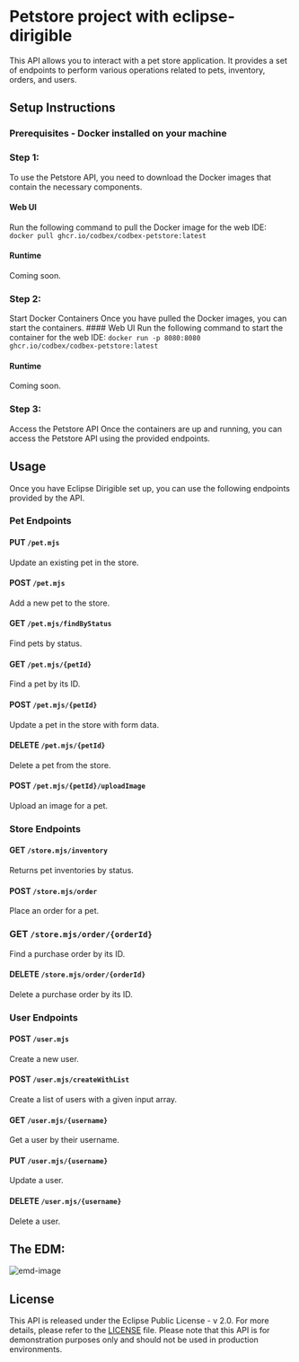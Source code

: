 # Petstore project with eclipse-dirigible

This API allows you to interact with a pet store application. It provides a set of endpoints to perform various operations related to pets, inventory, orders, and users. 


## Setup Instructions 
### Prerequisites - Docker installed on your machine 

### Step 1: 
To use the Petstore API, you need to download the Docker images that contain the necessary components.

#### Web UI 
Run the following command to pull the Docker image for the web IDE: 
``` docker pull ghcr.io/codbex/codbex-petstore:latest ``` 

#### Runtime 
Coming soon. 


### Step 2: 
Start Docker Containers Once you have pulled the Docker images, you can start the containers. #### Web UI Run the following command to start the container for the web IDE: 
``` docker run -p 8080:8080 ghcr.io/codbex/codbex-petstore:latest ``` 

#### Runtime 
Coming soon. 


### Step 3: 
Access the Petstore API Once the containers are up and running, you can access the Petstore API using the provided endpoints. 


## Usage 
Once you have Eclipse Dirigible set up, you can use the following endpoints provided by the API. 


### Pet Endpoints 

#### PUT `/pet.mjs`
Update an existing pet in the store. 

#### POST `/pet.mjs` 
Add a new pet to the store. 

#### GET `/pet.mjs/findByStatus` 
Find pets by status.

#### GET `/pet.mjs/{petId} `
Find a pet by its ID. 

#### POST `/pet.mjs/{petId}`
Update a pet in the store with form data. 

#### DELETE `/pet.mjs/{petId}` 
Delete a pet from the store. 

#### POST `/pet.mjs/{petId}/uploadImage` 
Upload an image for a pet. 


### Store Endpoints 

#### GET `/store.mjs/inventory` 
Returns pet inventories by status.

#### POST `/store.mjs/order` 
Place an order for a pet. 

### GET `/store.mjs/order/{orderId}` 
Find a purchase order by its ID. 

#### DELETE `/store.mjs/order/{orderId}` 
Delete a purchase order by its ID. 


### User Endpoints 

#### POST `/user.mjs` 
Create a new user. 

#### POST `/user.mjs/createWithList` 
Create a list of users with a given input array. 

#### GET `/user.mjs/{username}`
Get a user by their username. 

#### PUT `/user.mjs/{username}` 
Update a user. 

#### DELETE `/user.mjs/{username}` 
Delete a user. 


## The EDM:

![emd-image](https://github-production-user-asset-6210df.s3.amazonaws.com/80454439/259375599-399094b7-78eb-4c47-a226-47f3fefe8f61.jpg)

## License 
This API is released under the Eclipse Public License - v 2.0. For more details, please refer to the [LICENSE](LICENSE) file. Please note that this API is for demonstration purposes only and should not be used in production environments.
